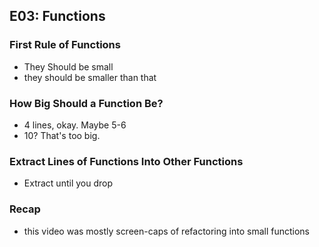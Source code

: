 ## E03: Functions
### First Rule of Functions
* They Should be small
* they should be smaller than that

### How Big Should a Function Be?
* 4 lines, okay. Maybe 5-6
* 10? That's too big.

### Extract Lines of Functions Into Other Functions
* Extract until you drop

### Recap
* this video was mostly screen-caps of refactoring into small functions
